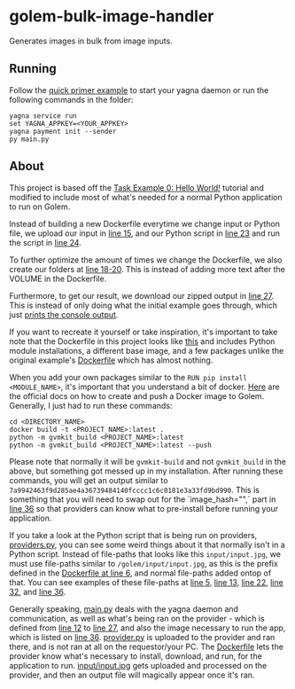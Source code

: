 # golem-bulk-image-handler
Generates images in bulk from image inputs.

## Running

Follow the [quick primer example](https://handbook.golem.network/requestor-tutorials/flash-tutorial-of-requestor-development) to start your yagna daemon or run the following commands in the folder:
```
yagna service run
set YAGNA_APPKEY=<YOUR_APPKEY>
yagna payment init --sender
py main.py
```

## About

This project is based off the [Task Example 0: Hello World!](https://handbook.golem.network/requestor-tutorials/task-processing-development/task-example-0-hello) tutorial and modified to include most of what's needed for a normal Python application to run on Golem.

Instead of building a new Dockerfile everytime we change input or Python file, we upload our input in [line 15](https://github.com/figurestudios/golem-bulk-image-handler/blob/main/main.py#L15), and our Python script in [line 23](https://github.com/figurestudios/golem-bulk-image-handler/blob/main/main.py#L23) and run the script in [line 24](https://github.com/figurestudios/golem-bulk-image-handler/blob/main/main.py#L24).

To further optimize the amount of times we change the Dockerfile, we also create our folders at [line 18-20](https://github.com/figurestudios/golem-bulk-image-handler/blob/main/main.py#L18). This is instead of adding more text after the VOLUME in the Dockerfile.

Furthermore, to get our result, we download our zipped output in [line 27](https://github.com/figurestudios/golem-bulk-image-handler/blob/main/main.py#L27). This is instead of only doing what the initial example goes through, which just [prints the console output](https://github.com/figurestudios/golem-bulk-image-handler/blob/main/main.py#L43).

If you want to recreate it yourself or take inspiration, it's important to take note that the Dockerfile in this project looks like [this](https://github.com/figurestudios/golem-bulk-image-handler/blob/main/Dockerfile) and includes Python module installations, a different base image, and a few packages unlike the original example's [Dockerfile](https://github.com/golemfactory/yapapi/blob/master/examples/hello-world/Dockerfile) which has almost nothing.

When you add your own packages similar to the `RUN pip install <MODULE_NAME>`, it's important that you understand a bit of docker. [Here](https://handbook.golem.network/requestor-tutorials/vm-runtime/creating-a-docker-image) are the official docs on how to create and push a Docker image to Golem. Generally, I just had to run these commands:
```
cd <DIRECTORY_NAME>
docker build -t <PROJECT_NAME>:latest .
python -m gvmkit_build <PROJECT_NAME>:latest
python -m gvmkit_build <PROJECT_NAME>:latest --push
```
Please note that normally it will be `gvmkit-build` and not `gvmkit_build` in the above, but something got messed up in my installation. After running these commands, you will get an output similar to `7a9942463f9d285ae4a36739484140fcccc1c6c0181e3a33fd9bd990`. This is something that you will need to swap out for the `image_hash="",´ part in [line 36](https://github.com/figurestudios/golem-bulk-image-handler/blob/main/main.py#L36) so that providers can know what to pre-install before running your application.

If you take a look at the Python script that is being run on providers, [providers.py](https://github.com/figurestudios/golem-bulk-image-handler/blob/main/provider.py), you can see some weird things about it that normally isn't in a Python script. Instead of file-paths that looks like this `input/input.jpg`, we must use file-paths similar to `/golem/input/input.jpg`, as this is the prefix defined in the [Dockerfile at line 6](https://github.com/figurestudios/golem-bulk-image-handler/blob/main/Dockerfile#L6), and normal file-paths added ontop of that. You can see examples of these file-paths at [line 5](https://github.com/figurestudios/golem-bulk-image-handler/blob/main/provider.py#L5), [line 13](https://github.com/figurestudios/golem-bulk-image-handler/blob/main/provider.py#L13), [line 22](https://github.com/figurestudios/golem-bulk-image-handler/blob/main/provider.py#L22), [line 32](https://github.com/figurestudios/golem-bulk-image-handler/blob/main/provider.py#L32), and [line 36](https://github.com/figurestudios/golem-bulk-image-handler/blob/main/provider.py#L36).

Generally speaking, [main.py](https://github.com/figurestudios/golem-bulk-image-handler/blob/main/main.py) deals with the yagna daemon and communication, as well as what's being ran on the provider - which is defined from [line 12](https://github.com/figurestudios/golem-bulk-image-handler/blob/main/main.py#L12) to [line 27](https://github.com/figurestudios/golem-bulk-image-handler/blob/main/main.py#L27), and also the image necessary to run the app, which is listed on [line 36](https://github.com/figurestudios/golem-bulk-image-handler/blob/main/main.py#L36). [provider.py](https://github.com/figurestudios/golem-bulk-image-handler/blob/main/provider.py) is uploaded to the provider and ran there, and is not ran at all on the requestor/your PC. The [Dockerfile](https://github.com/figurestudios/golem-bulk-image-handler/blob/main/Dockerfile) lets the provider know what's necessary to install, download, and run, for the application to run. [input/input.jpg](https://github.com/figurestudios/golem-bulk-image-handler/blob/main/input/input.jpg) gets uploaded and processed on the provider, and then an output file will magically appear once it's ran.
